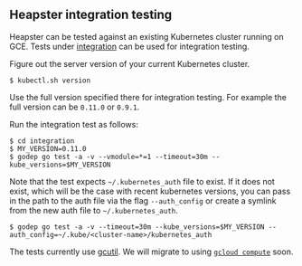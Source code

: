## Heapster integration testing

Heapster can be tested against an existing Kubernetes cluster running on GCE. Tests under [integration](../integration) can be used for integration testing.

Figure out the server version of your current Kubernetes cluster.
```shell
$ kubectl.sh version
```
Use the full version specified there for integration testing. For example the full version can be `0.11.0` or `0.9.1`.

Run the integration test as follows:
```shell
$ cd integration
$ MY_VERSION=0.11.0
$ godep go test -a -v --vmodule=*=1 --timeout=30m --kube_versions=$MY_VERSION
```

Note that the test expects `~/.kubernetes_auth` file to exist. If it does not exist, which will be the case with recent kubernetes versions,
you can pass in the path to the auth file via the flag `--auth_config` or create a symlink from the new auth file to `~/.kubernetes_auth`.
```shell
$ godep go test -a -v --timeout=30m --kube_versions=$MY_VERSION --auth_config=~/.kube/<cluster-name>/kubernetes_auth
```

The tests currently use [gcutil](https://cloud.google.com/compute/docs/gcutil/). We will migrate to using [`gcloud compute`](https://cloud.google.com/compute/docs/gcloud-compute/) soon.